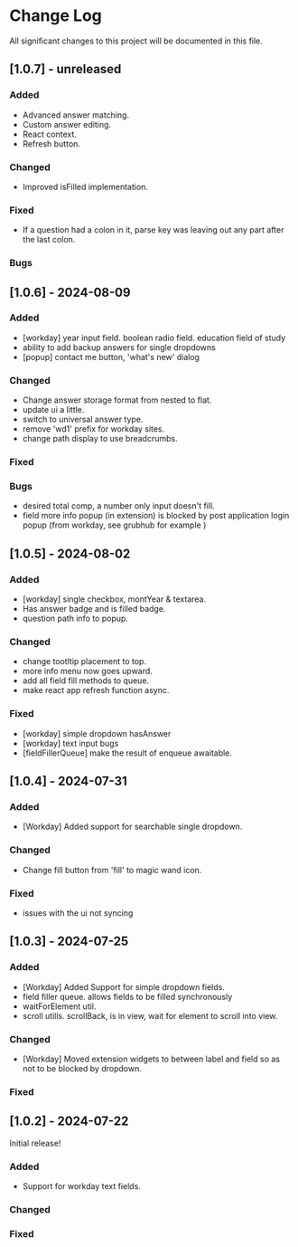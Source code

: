 # Change Log
All significant changes to this project will be documented in this file.

## [1.0.7] - unreleased

### Added
- Advanced answer matching.
- Custom answer editing.
- React context.
- Refresh button.

### Changed
- Improved isFilled implementation.

### Fixed

- If a question had a colon in it, parse key was leaving out any part after the last colon.

### Bugs




## [1.0.6] - 2024-08-09

### Added

- [workday] year input field. boolean radio field. education field of study
- ability to add backup answers for single dropdowns
- [popup] contact me button, 'what's new' dialog

### Changed

- Change answer storage format from nested to flat.
- update ui a little.
- switch to universal answer type.
- remove 'wd1' prefix for workday sites.
- change path display to use breadcrumbs.

### Fixed

### Bugs

- desired total comp, a number only input doesn't fill.
- field more info popup (in extension) is blocked by post application login popup (from workday, see grubhub for example ) 


## [1.0.5] - 2024-08-02

### Added

- [workday] single checkbox, montYear & textarea.
- Has answer badge and is filled badge.
- question path info to popup.

### Changed
 - change tootltip placement to top.
 - more info menu now goes upward.
 - add all field fill methods to queue.
 - make react app refresh function async.

### Fixed

- [workday] simple dropdown hasAnswer 
- [workday] text input bugs
- [fieldFillerQueue] make the result of enqueue awaitable.


## [1.0.4] - 2024-07-31

### Added

- [Workday] Added support for searchable single dropdown.

### Changed

- Change fill button from 'fill' to magic wand icon.

### Fixed

- issues with the ui not syncing

## [1.0.3] - 2024-07-25

### Added
- [Workday] Added Support for simple dropdown fields.
- field filler queue. allows fields to be filled synchronously
- waitForElement util. 
- scroll utills. scrollBack, is in view, wait for element to scroll into view.

### Changed
- [Workday] Moved extension widgets to between label and field so as not to be blocked by dropdown.

### Fixed


## [1.0.2] - 2024-07-22

Initial release!

### Added
- Support for workday text fields.

### Changed

### Fixed
